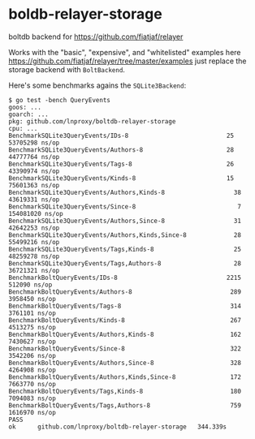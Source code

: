 # boldb-relayer-storage

boltdb backend for https://github.com/fiatjaf/relayer

Works with the "basic", "expensive", and "whitelisted" examples here https://github.com/fiatjaf/relayer/tree/master/examples
just replace the storage backend with `BoltBackend`.

Here's some benchmarks agains the `SQLite3Backend`:
```
$ go test -bench QueryEvents
goos: ...
goarch: ...
pkg: github.com/lnproxy/boltdb-relayer-storage
cpu: ...
BenchmarkSQLite3QueryEvents/IDs-8         	                25	  53705298 ns/op
BenchmarkSQLite3QueryEvents/Authors-8     	                28	  44777764 ns/op
BenchmarkSQLite3QueryEvents/Tags-8        	                26	  43390974 ns/op
BenchmarkSQLite3QueryEvents/Kinds-8       	                15	  75601363 ns/op
BenchmarkSQLite3QueryEvents/Authors,Kinds-8         	      38	  43619331 ns/op
BenchmarkSQLite3QueryEvents/Since-8                 	       7	 154081020 ns/op
BenchmarkSQLite3QueryEvents/Authors,Since-8         	      31	  42642253 ns/op
BenchmarkSQLite3QueryEvents/Authors,Kinds,Since-8   	      28	  55499216 ns/op
BenchmarkSQLite3QueryEvents/Tags,Kinds-8            	      25	  48259278 ns/op
BenchmarkSQLite3QueryEvents/Tags,Authors-8          	      28	  36721321 ns/op
BenchmarkBoltQueryEvents/IDs-8                      	    2215	    512090 ns/op
BenchmarkBoltQueryEvents/Authors-8                  	     289	   3958450 ns/op
BenchmarkBoltQueryEvents/Tags-8                     	     314	   3761101 ns/op
BenchmarkBoltQueryEvents/Kinds-8                    	     267	   4513275 ns/op
BenchmarkBoltQueryEvents/Authors,Kinds-8            	     162	   7430627 ns/op
BenchmarkBoltQueryEvents/Since-8                    	     322	   3542206 ns/op
BenchmarkBoltQueryEvents/Authors,Since-8            	     328	   4264908 ns/op
BenchmarkBoltQueryEvents/Authors,Kinds,Since-8      	     172	   7663770 ns/op
BenchmarkBoltQueryEvents/Tags,Kinds-8               	     180	   7094083 ns/op
BenchmarkBoltQueryEvents/Tags,Authors-8             	     759	   1616970 ns/op
PASS
ok  	github.com/lnproxy/boltdb-relayer-storage	344.339s
```

